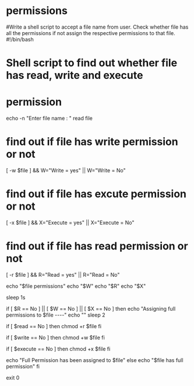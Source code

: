 # permissions
#Write a shell script to accept a file name from user. Check whether file has all the permissions if not assign the respective permissions to that file. 
#!/bin/bash
# Shell script to find out whether file has read, write and execute 
# permission

echo -n "Enter file name : "
read file
 
# find out if file has write permission or not
[ -w $file ] && W="Write = yes" || W="Write = No"
 
# find out if file has excute permission or not
[ -x $file ] && X="Execute = yes" || X="Execute = No"
 
# find out if file has read permission or not
[ -r $file ] && R="Read = yes" || R="Read = No"
 
echo "$file permissions"
echo "$W"
echo "$R"
echo "$X"

sleep 1s

if [ $R == No ] || [ $W == No ] || [ $X == No ]
then
echo "Assigning full permissions to $file ----"
echo ""
sleep 2


if [ $read == No ]
then
chmod +r $file
fi

if [ $write == No ]
then
chmod +w $file
fi

if [ $execute == No ]
then
chmod +x $file
fi

echo "Full Permission has been assigned to $file"
else
echo "$file has full permission"
fi

exit 0 
